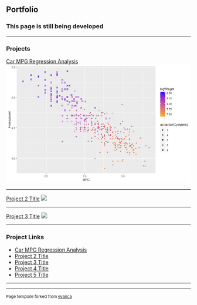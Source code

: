 ## Portfolio

### This page is still being developed

---

### Projects  

[Car MPG Regression Analysis](https://github.com/indyscout97/carMPGregregression.git/)
<img src="images/All_The_Logs_Scatter.png?raw=true"/>

---
[Project 2 Title](/pdf/sample_presentation.pdf)
<img src="images/dummy_thumbnail.jpg?raw=true"/>

---
[Project 3 Title](http://example.com/)
<img src="images/dummy_thumbnail.jpg?raw=true"/>

---

### Project Links

- [Car MPG Regression Analysis](https://github.com/indyscout97/carMPGregregression.git/)
- [Project 2 Title](http://example.com/)
- [Project 3 Title](http://example.com/)
- [Project 4 Title](http://example.com/)
- [Project 5 Title](http://example.com/)

---




---
<p style="font-size:11px">Page template forked from <a href="https://github.com/evanca/quick-portfolio">evanca</a></p>
<!-- Remove above link if you don't want to attibute -->
